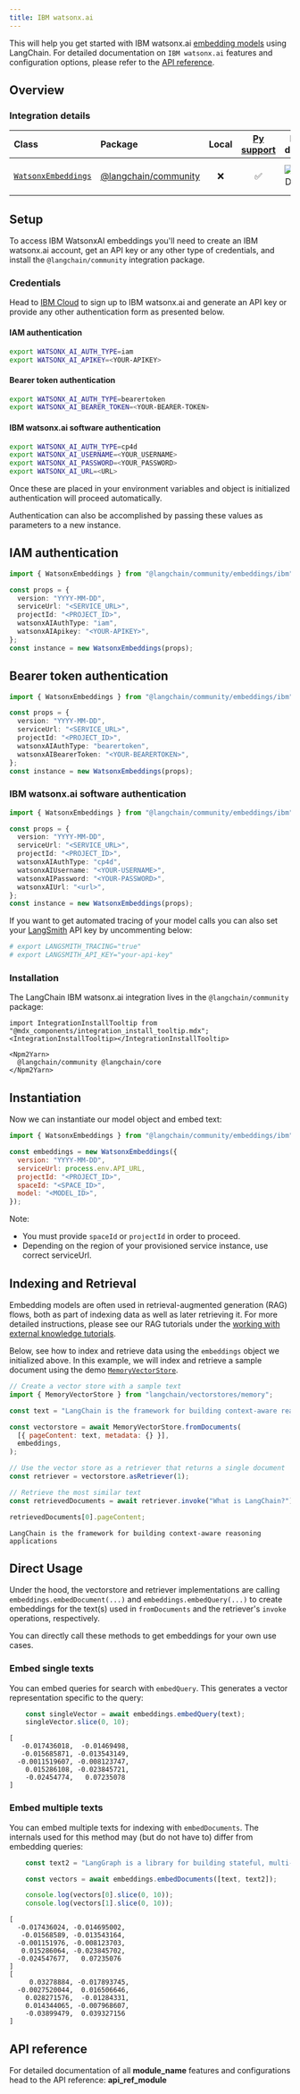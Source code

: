 ```yaml
---
title: IBM watsonx.ai
---
```


This will help you get started with IBM watsonx.ai [embedding models](/oss/concepts/embedding_models) using LangChain. For detailed documentation on `IBM watsonx.ai` features and configuration options, please refer to the [API reference](https://api.js.langchain.com/modules/_langchain_community.embeddings_ibm.html).

## Overview

### Integration details

| Class | Package | Local | [Py support](https://python.langchain.com/docs/integrations/text_embedding/ibm_watsonx/) | Package downloads | Package latest |
| :--- | :--- | :---: | :---: |  :---: | :---: |
| [`WatsonxEmbeddings`](https://api.js.langchain.com/classes/_langchain_community.embeddings_ibm.WatsonxEmbeddings.html) | [@langchain/community](https://www.npmjs.com/package/@langchain/community)| ❌ | ✅  | ![NPM - Downloads](https://img.shields.io/npm/dm/@langchain/community?style=flat-square&label=%20&) | ![NPM - Version](https://img.shields.io/npm/v/@langchain/community?style=flat-square&label=%20&) |

## Setup

To access IBM WatsonxAI embeddings you'll need to create an IBM watsonx.ai account, get an API key or any other type of credentials, and install the `@langchain/community` integration package.

### Credentials

Head to [IBM Cloud](https://cloud.ibm.com/login) to sign up to IBM watsonx.ai and generate an API key or provide any other authentication form as presented below.

#### IAM authentication

```bash
export WATSONX_AI_AUTH_TYPE=iam
export WATSONX_AI_APIKEY=<YOUR-APIKEY>
```

#### Bearer token authentication

```bash
export WATSONX_AI_AUTH_TYPE=bearertoken
export WATSONX_AI_BEARER_TOKEN=<YOUR-BEARER-TOKEN>
```

#### IBM watsonx.ai software authentication

```bash
export WATSONX_AI_AUTH_TYPE=cp4d
export WATSONX_AI_USERNAME=<YOUR_USERNAME>
export WATSONX_AI_PASSWORD=<YOUR_PASSWORD>
export WATSONX_AI_URL=<URL>
```

Once these are placed in your environment variables and object is initialized authentication will proceed automatically.

Authentication can also be accomplished by passing these values as parameters to a new instance.

## IAM authentication

```typescript
import { WatsonxEmbeddings } from "@langchain/community/embeddings/ibm";

const props = {
  version: "YYYY-MM-DD",
  serviceUrl: "<SERVICE_URL>",
  projectId: "<PROJECT_ID>",
  watsonxAIAuthType: "iam",
  watsonxAIApikey: "<YOUR-APIKEY>",
};
const instance = new WatsonxEmbeddings(props);
```

## Bearer token authentication

```typescript
import { WatsonxEmbeddings } from "@langchain/community/embeddings/ibm";

const props = {
  version: "YYYY-MM-DD",
  serviceUrl: "<SERVICE_URL>",
  projectId: "<PROJECT_ID>",
  watsonxAIAuthType: "bearertoken",
  watsonxAIBearerToken: "<YOUR-BEARERTOKEN>",
};
const instance = new WatsonxEmbeddings(props);
```

### IBM watsonx.ai software authentication

```typescript
import { WatsonxEmbeddings } from "@langchain/community/embeddings/ibm";

const props = {
  version: "YYYY-MM-DD",
  serviceUrl: "<SERVICE_URL>",
  projectId: "<PROJECT_ID>",
  watsonxAIAuthType: "cp4d",
  watsonxAIUsername: "<YOUR-USERNAME>",
  watsonxAIPassword: "<YOUR-PASSWORD>",
  watsonxAIUrl: "<url>",
};
const instance = new WatsonxEmbeddings(props);
```

If you want to get automated tracing of your model calls you can also set your [LangSmith](https://docs.smith.langchain.com/) API key by uncommenting below:

```bash
# export LANGSMITH_TRACING="true"
# export LANGSMITH_API_KEY="your-api-key"
```

### Installation

The LangChain IBM watsonx.ai integration lives in the `@langchain/community` package:

```{=mdx}
import IntegrationInstallTooltip from "@mdx_components/integration_install_tooltip.mdx";
<IntegrationInstallTooltip></IntegrationInstallTooltip>

<Npm2Yarn>
  @langchain/community @langchain/core
</Npm2Yarn>

```

## Instantiation

Now we can instantiate our model object and embed text:

```javascript
import { WatsonxEmbeddings } from "@langchain/community/embeddings/ibm";

const embeddings = new WatsonxEmbeddings({
  version: "YYYY-MM-DD",
  serviceUrl: process.env.API_URL,
  projectId: "<PROJECT_ID>",
  spaceId: "<SPACE_ID>",
  model: "<MODEL_ID>",
});
```

Note:

- You must provide `spaceId` or `projectId` in order to proceed.
- Depending on the region of your provisioned service instance, use correct serviceUrl.

## Indexing and Retrieval

Embedding models are often used in retrieval-augmented generation (RAG) flows, both as part of indexing data as well as later retrieving it. For more detailed instructions, please see our RAG tutorials under the [working with external knowledge tutorials](/oss/tutorials/#working-with-external-knowledge).

Below, see how to index and retrieve data using the `embeddings` object we initialized above. In this example, we will index and retrieve a sample document using the demo [`MemoryVectorStore`](/oss/integrations/vectorstores/memory).

```javascript
// Create a vector store with a sample text
import { MemoryVectorStore } from "langchain/vectorstores/memory";

const text = "LangChain is the framework for building context-aware reasoning applications";

const vectorstore = await MemoryVectorStore.fromDocuments(
  [{ pageContent: text, metadata: {} }],
  embeddings,
);

// Use the vector store as a retriever that returns a single document
const retriever = vectorstore.asRetriever(1);

// Retrieve the most similar text
const retrievedDocuments = await retriever.invoke("What is LangChain?");

retrievedDocuments[0].pageContent;
```

```output
LangChain is the framework for building context-aware reasoning applications
```

## Direct Usage

Under the hood, the vectorstore and retriever implementations are calling `embeddings.embedDocument(...)` and `embeddings.embedQuery(...)` to create embeddings for the text(s) used in `fromDocuments` and the retriever's `invoke` operations, respectively.

You can directly call these methods to get embeddings for your own use cases.

### Embed single texts

You can embed queries for search with `embedQuery`. This generates a vector representation specific to the query:

```javascript
    const singleVector = await embeddings.embedQuery(text);
    singleVector.slice(0, 10);
```

```output
[
   -0.017436018,  -0.01469498,
   -0.015685871, -0.013543149,
  -0.0011519607, -0.008123747,
    0.015286108, -0.023845721,
    -0.02454774,   0.07235078
]
```

### Embed multiple texts

You can embed multiple texts for indexing with `embedDocuments`. The internals used for this method may (but do not have to) differ from embedding queries:

```javascript
    const text2 = "LangGraph is a library for building stateful, multi-actor applications with LLMs";

    const vectors = await embeddings.embedDocuments([text, text2]);

    console.log(vectors[0].slice(0, 10));
    console.log(vectors[1].slice(0, 10));

```

```output
[
  -0.017436024, -0.014695002,
   -0.01568589, -0.013543164,
  -0.001151976, -0.008123703,
   0.015286064, -0.023845702,
  -0.024547677,   0.07235076
]
[
     0.03278884, -0.017893745,
  -0.0027520044,  0.016506646,
    0.028271576,  -0.01284331,
    0.014344065, -0.007968607,
    -0.03899479,  0.039327156
]
```

## API reference

For detailed documentation of all __module_name__ features and configurations head to the API reference: __api_ref_module__
